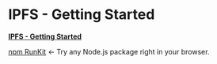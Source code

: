 # IPFS - Getting Started

**[IPFS - Getting Started](https://www.youtube.com/watch?v=pap18o5Ntxw)**

[npm RunKit](https://npm.runkit.com/playground) <- Try any Node.js package right in your browser.
